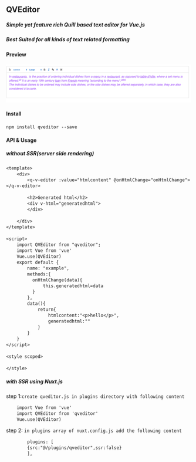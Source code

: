 ## QVEditor
##### Simple yet feature rich Quill based text editor for Vue.js
##### Best Suited for all kinds of text related formatting

#### Preview
![preview image](https://github.com/shivanshtalwar0/QVEditor/raw/master/images/preview.png)

#### Install
    npm install qveditor --save

#### API & Usage
##### without SSR(server side rendering) 
    <template>
        <div>
            <q-v-editor :value="htmlcontent" @onHtmlChange="onHtmlChange"></q-v-editor>
            
            <h2>Generated html</h2>
            <div v-html="generatedhtml">
            </div>
            
        </div>
    </template>
    
    <script>
        import QVEditor from "qveditor";
        import Vue from 'vue'
        Vue.use(QVEditor)
        export default {
            name: "example",
            methods:{
              onHtmlChange(data){
                  this.generatedhtml=data
              }  
            },
            data(){
                return{
                    htmlcontent:"<p>hello</p>",
                    generatedhtml:""
                }
            }
        }
    </script>
    
    <style scoped>
    
    </style>

##### with SSR using Nuxt.js
 step 1:`create qveditor.js in plugins directory with following content`
        
        import Vue from 'vue'
        import QVEditor from 'qveditor'
        Vue.use(QVEditor)
step 2: `in plugins array of nuxt.config.js add the following content`
            
            plugins: [
            {src:"@/plugins/qveditor",ssr:false}
            ],
  

